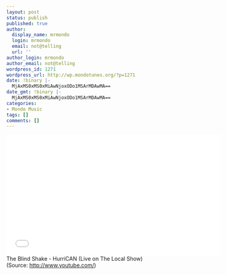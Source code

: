 ```yaml
---
layout: post
status: publish
published: true
author:
  display_name: mrmondo
  login: mrmondo
  email: not@telling
  url: ''
author_login: mrmondo
author_email: not@telling
wordpress_id: 1271
wordpress_url: http://wp.mondotunes.org/?p=1271
date: !binary |-
  MjAxMS0xMS0xMiAwNjoxODo1MSArMDAwMA==
date_gmt: !binary |-
  MjAxMS0xMS0xMiAwNjoxODo1MSArMDAwMA==
categories:
- Mondo Music
tags: []
comments: []
---
```

<iframe width="560" height="315" src="//www.youtube.com/embed/-GUqHZcBu1c" frameborder="0"> </iframe>
The Blind Shake - HurriCAN (Live on The Local Show)
<div class="attribution">(<span>Source:</span> <a href="http://www.youtube.com/">http://www.youtube.com/</a>)</div>
